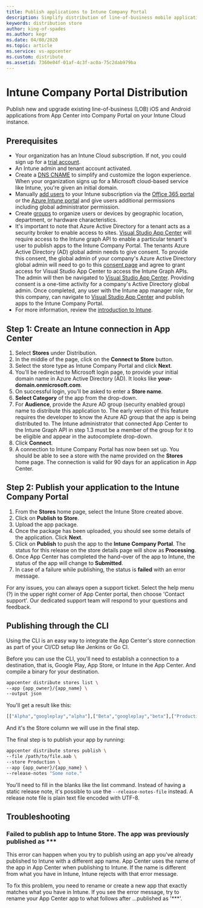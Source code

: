 ```yaml
---
title: Publish applications to Intune Company Portal
description: Simplify distribution of line-of-business mobile applications to the Company Portal on Intune
keywords: distribution store
author: king-of-spades
ms.author: kegr
ms.date: 04/08/2020
ms.topic: article
ms.service: vs-appcenter
ms.custom: distribute
ms.assetid: 7360e04f-01af-4c3f-ac0a-75c2dab979ba
---
```


# Intune Company Portal Distribution
Publish new and upgrade existing line-of-business (LOB) iOS and Android applications from App Center into Company Portal on your Intune Cloud instance.

## Prerequisites
* Your organization has an Intune Cloud subscription. If not, you could sign up for a [trial account](https://docs.microsoft.com/intune/free-trial-sign-up).
* An Intune admin and tenant account activated. 
* Create a [DNS CNAME](https://docs.microsoft.com/intune/custom-domain-name-configure) to simplify and customize the logon experience. When your organization signs up for a Microsoft cloud-based service like Intune, you're given an initial domain.
* Manually [add users](https://docs.microsoft.com/intune/users-add) to your Intune subscription via the [Office 365 portal](https://www.office.com/signin) or the [Azure Intune portal](https://portal.azure.com/#blade/Microsoft_Intune_DeviceSettings/ExtensionLandingBlade/overview) and give users additional permissions including global administrator permission.
* Create [groups](https://docs.microsoft.com/intune/groups-add) to organize users or devices by geographic location, department, or hardware characteristics.
* It's important to note that Azure Active Directory for a tenant acts as a security broker to enable access to sites. [Visual Studio App Center](https://appcenter.ms) will require access to the Intune graph API to enable a particular tenant's user to publish apps to the Intune Company Portal. The tenants Azure Active Directory (AD) global admin needs to give consent. To provide this consent, the global admin of your company's Azure Active Directory global admin will need to go to this [consent page](https://login.microsoftonline.com/common/adminconsent?client_id=9aa18e05-1deb-4254-98a8-fab3591a3ad3&redirect_uri=https://appcenter.ms) and agree to grant access for Visual Studio App Center to access the Intune Graph APIs. The admin will then be navigated to [Visual Studio App Center](https://appcenter.ms). Providing consent is a one-time activity for a company's Active Directory global admin. Once completed, any user with the Intune app manager role, for this company, can navigate to [Visual Studio App Center](https://appcenter.ms) and publish apps to the Intune Company Portal.
* For more information, review the [introduction to Intune](https://docs.microsoft.com/intune/introduction-intune).


## Step 1: Create an Intune connection in App Center

1. Select **Stores** under Distribution.
2. In the middle of the page, click on the **Connect to Store** button.
3. Select the store type as Intune Company Portal and click **Next**.
4. You'll be redirected to Microsoft login page, to provide your initial domain name in Azure Active Directory (AD). It looks like **your-domain.onmicrosoft.com**.
5. On successful login, you'll be asked to enter a **Store name**.
6. **Select Category** of the app from the drop-down.
7. For **Audience**, provide the Azure AD group (security enabled group) name to distribute this application to. The early version of this feature requires the developer to know the Azure AD group that the app is being distributed to. The Intune administrator that connected App Center to the Intune Graph API in step 1.3 must be a member of the group for it to be eligible and appear in the autocomplete drop-down.
8. Click **Connect**.
9. A connection to Intune Company Portal has now been set up. You should be able to see a store with the name provided on the **Stores** home page. The connection is valid for 90 days for an application in App Center. 


## Step 2: Publish your application to the Intune Company Portal

1. From the **Stores** home page, select the Intune Store created above.
2. Click on **Publish to Store**.
3. Upload the app package.
4. Once the package has been uploaded, you should see some details of the application. Click **Next**.
5. Click on **Publish** to push the app to the **Intune Company Portal**. The status for this release on the store details page will show as **Processing**.
6. Once App Center has completed the hand-over of the app to Intune, the status of the app will change to **Submitted**.
7. In case of a failure while publishing, the status is **failed** with an error message.

For any issues, you can always open a support ticket. Select the help menu (?) in the upper right corner of App Center portal, then choose 'Contact support'. Our dedicated support team will respond to your questions and feedback. 


## Publishing through the CLI
Using the CLI is an easy way to integrate the App Center's store connection as part of your CI/CD setup like Jenkins or Go CI.

Before you can use the CLI, you'll need to establish a connection to a destination, that is, Google Play, App Store, or Intune in the App Center. And compile a binary for your destination.

```bash
appcenter distribute stores list \
--app {app_owner}/{app_name} \
--output json
```

You'll get a result like this:

```bash
[["Alpha","googleplay","alpha"],["Beta","googleplay","beta"],["Production","googleplay","production"]
```

And it's the Store column we will use in the final step.

The final step is to publish your app by running:

```bash
appcenter distribute stores publish \
--file /path/to/file.aab \
--store Production \
--app {app_owner}/{app_name} \
--release-notes "Some note."
```

You'll need to fill in the blanks like the list command. Instead of having a static release note, it's possible to use the `--release-notes-file` instead. A release note file is plain text file encoded with UTF-8.

## Troubleshooting

### Failed to publish app to Intune Store. The app was previously published as ***

This error can happen when you try to publish using an app you've already published to Intune with a different app name.  App Center uses the name of the app in App Center when publishing to Intune. If the name is different from what you have in Intune, Intune rejects with that error message.

To fix this problem, you need to rename or create a new app that exactly matches what you have in Intune. If you see the error message, try to rename your App Center app to what follows after ...published as '***'.
